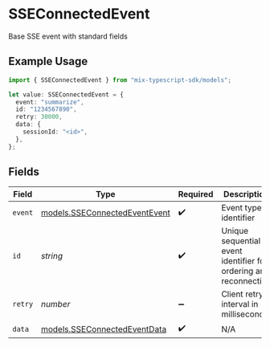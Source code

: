 # SSEConnectedEvent

Base SSE event with standard fields

## Example Usage

```typescript
import { SSEConnectedEvent } from "mix-typescript-sdk/models";

let value: SSEConnectedEvent = {
  event: "summarize",
  id: "1234567890",
  retry: 30000,
  data: {
    sessionId: "<id>",
  },
};
```

## Fields

| Field                                                                | Type                                                                 | Required                                                             | Description                                                          | Example                                                              |
| -------------------------------------------------------------------- | -------------------------------------------------------------------- | -------------------------------------------------------------------- | -------------------------------------------------------------------- | -------------------------------------------------------------------- |
| `event`                                                              | [models.SSEConnectedEventEvent](../models/sseconnectedeventevent.md) | :heavy_check_mark:                                                   | Event type identifier                                                |                                                                      |
| `id`                                                                 | *string*                                                             | :heavy_check_mark:                                                   | Unique sequential event identifier for ordering and reconnection     | 1234567890                                                           |
| `retry`                                                              | *number*                                                             | :heavy_minus_sign:                                                   | Client retry interval in milliseconds                                | 30000                                                                |
| `data`                                                               | [models.SSEConnectedEventData](../models/sseconnectedeventdata.md)   | :heavy_check_mark:                                                   | N/A                                                                  |                                                                      |